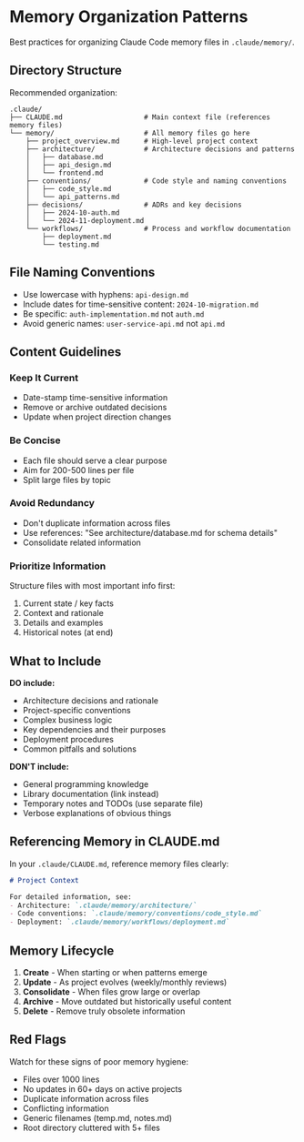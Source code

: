 # Memory Organization Patterns

Best practices for organizing Claude Code memory files in `.claude/memory/`.

## Directory Structure

Recommended organization:

```
.claude/
├── CLAUDE.md                    # Main context file (references memory files)
└── memory/                      # All memory files go here
    ├── project_overview.md      # High-level project context
    ├── architecture/            # Architecture decisions and patterns
    │   ├── database.md
    │   ├── api_design.md
    │   └── frontend.md
    ├── conventions/             # Code style and naming conventions
    │   ├── code_style.md
    │   └── api_patterns.md
    ├── decisions/               # ADRs and key decisions
    │   ├── 2024-10-auth.md
    │   └── 2024-11-deployment.md
    └── workflows/               # Process and workflow documentation
        ├── deployment.md
        └── testing.md
```

## File Naming Conventions

- Use lowercase with hyphens: `api-design.md`
- Include dates for time-sensitive content: `2024-10-migration.md`
- Be specific: `auth-implementation.md` not `auth.md`
- Avoid generic names: `user-service-api.md` not `api.md`

## Content Guidelines

### Keep It Current
- Date-stamp time-sensitive information
- Remove or archive outdated decisions
- Update when project direction changes

### Be Concise
- Each file should serve a clear purpose
- Aim for 200-500 lines per file
- Split large files by topic

### Avoid Redundancy
- Don't duplicate information across files
- Use references: "See architecture/database.md for schema details"
- Consolidate related information

### Prioritize Information
Structure files with most important info first:
1. Current state / key facts
2. Context and rationale
3. Details and examples
4. Historical notes (at end)

## What to Include

**DO include:**
- Architecture decisions and rationale
- Project-specific conventions
- Complex business logic
- Key dependencies and their purposes
- Deployment procedures
- Common pitfalls and solutions

**DON'T include:**
- General programming knowledge
- Library documentation (link instead)
- Temporary notes and TODOs (use separate file)
- Verbose explanations of obvious things

## Referencing Memory in CLAUDE.md

In your `.claude/CLAUDE.md`, reference memory files clearly:

```markdown
# Project Context

For detailed information, see:
- Architecture: `.claude/memory/architecture/`
- Code conventions: `.claude/memory/conventions/code_style.md`
- Deployment: `.claude/memory/workflows/deployment.md`
```

## Memory Lifecycle

1. **Create** - When starting or when patterns emerge
2. **Update** - As project evolves (weekly/monthly reviews)
3. **Consolidate** - When files grow large or overlap
4. **Archive** - Move outdated but historically useful content
5. **Delete** - Remove truly obsolete information

## Red Flags

Watch for these signs of poor memory hygiene:
- Files over 1000 lines
- No updates in 60+ days on active projects
- Duplicate information across files
- Conflicting information
- Generic filenames (temp.md, notes.md)
- Root directory cluttered with 5+ files
